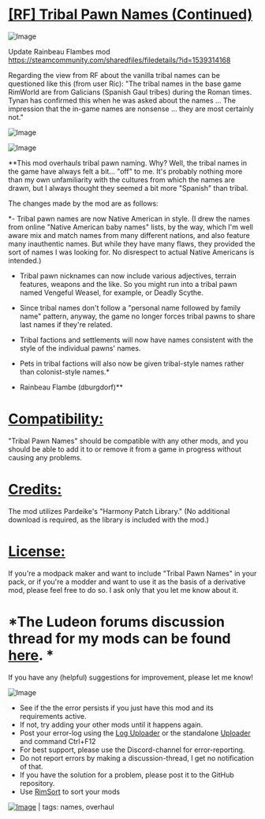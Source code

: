 # [[RF] Tribal Pawn Names (Continued)](https://steamcommunity.com/sharedfiles/filedetails/?id=2016453798)

![Image](https://i.imgur.com/buuPQel.png)

Update Rainbeau Flambes mod
https://steamcommunity.com/sharedfiles/filedetails/?id=1539314168

Regarding the view from RF about the vanilla tribal names can be questioned like this (from user Ric):
&quot;The tribal names in the base game RimWorld are from Galicians (Spanish Gaul tribes) during the Roman times. Tynan has confirmed this when he was asked about the names ... The impression that the in-game names are nonsense ... they are most certainly not.&quot;

![Image](https://i.imgur.com/pufA0kM.png)
	
![Image](https://i.imgur.com/Z4GOv8H.png)

**This mod overhauls tribal pawn naming. Why? Well, the tribal names in the game have always felt a bit... "off" to me. It's probably nothing more than my own unfamiliarity with the cultures from which the names are drawn, but I always thought they seemed a bit more "Spanish" than tribal.

The changes made by the mod are as follows:
	
*- Tribal pawn names are now Native American in style. (I drew the names from online "Native American baby names" lists, by the way, which I'm well aware mix and match names from many different nations, and also feature many inauthentic names. But while they have many flaws, they provided the sort of names I was looking for. No disrespect to actual Native Americans is intended.)

- Tribal pawn nicknames can now include various adjectives, terrain features, weapons and the like. So you might run into a tribal pawn named Vengeful Weasel, for example, or Deadly Scythe.

- Since tribal names don't follow a "personal name followed by family name" pattern, anyway, the game no longer forces tribal pawns to share last names if they're related.

- Tribal factions and settlements will now have names consistent with the style of the individual pawns' names.

- Pets in tribal factions will also now be given tribal-style names rather than colonist-style names.*

- Rainbeau Flambe (dburgdorf)**

# **<ins>Compatibility:</ins>**


"Tribal Pawn Names" should be compatible with any other mods, and you should be able to add it to or remove it from a game in progress without causing any problems.

# **<ins>Credits:</ins>**


The mod utilizes Pardeike's "Harmony Patch Library." (No additional download is required, as the library is included with the mod.)

# **<ins>License:</ins>**


If you're a modpack maker and want to include "Tribal Pawn Names" in your pack, or if you're a modder and want to use it as the basis of a derivative mod, please feel free to do so. I ask only that you let me know about it.

# *The Ludeon forums discussion thread for my mods can be found [here](https://ludeon.com/forums/index.php?topic=46165). *


If you have any (helpful) suggestions for improvement, please let me know!


![Image](https://i.imgur.com/PwoNOj4.png)



-  See if the the error persists if you just have this mod and its requirements active.
-  If not, try adding your other mods until it happens again.
-  Post your error-log using the [Log Uploader](https://steamcommunity.com/sharedfiles/filedetails/?id=2873415404) or the standalone [Uploader](https://steamcommunity.com/sharedfiles/filedetails/?id=2873415404) and command Ctrl+F12
-  For best support, please use the Discord-channel for error-reporting.
-  Do not report errors by making a discussion-thread, I get no notification of that.
-  If you have the solution for a problem, please post it to the GitHub repository.
-  Use [RimSort](https://github.com/RimSort/RimSort/releases/latest) to sort your mods

 

[![Image](https://img.shields.io/github/v/release/emipa606/RFTribalPawnNames?label=latest%20version&style=plastic&color=9f1111&labelColor=black)](https://steamcommunity.com/sharedfiles/filedetails/changelog/2016453798) | tags:  names,  overhaul
